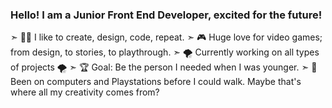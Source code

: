 ### Hello! I am a Junior Front End Developer, excited for the future!

➣ 👩‍💻 I like to create, design, code, repeat.
➣ 🎮 Huge love for video games; from design, to stories, to playthrough.
➣ 🌪️ Currently working on all types of projects 🌪️
➣ 🏆 Goal: Be the person I needed when I was younger. 
➣ 🎨 Been on computers and Playstations before I could walk. Maybe that's where all my creativity comes from? 


<!--
**CiurescuP/CiurescuP** is a ✨ _special_ ✨ repository because its `README.md` (this file) appears on your GitHub profile.

Here are some ideas to get you started:

- 🔭 I’m currently working on ...
- 🌱 I’m currently learning ...
- 👯 I’m looking to collaborate on ...
- 🤔 I’m looking for help with ...
- 💬 Ask me about ...
- 📫 How to reach me: ...
- 😄 Pronouns: ...
- ⚡ Fun fact: ...
-->
